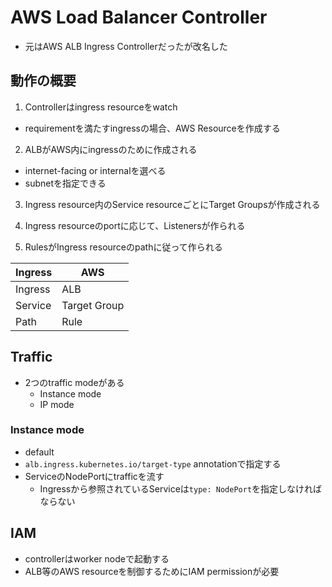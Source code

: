 # AWS Load Balancer Controller

* 元はAWS ALB Ingress Controllerだったが改名した

## 動作の概要

1. Controllerはingress resourceをwatch
  * requirementを満たすingressの場合、AWS Resourceを作成する

2. ALBがAWS内にingressのために作成される
  * internet-facing or internalを選べる
  * subnetを指定できる

3. Ingress resource内のService resourceごとにTarget Groupsが作成される

4. Ingress resourceのportに応じて、Listenersが作られる

5. RulesがIngress resourceのpathに従って作られる

| Ingress | AWS          |
| ---     | ---          |
| Ingress | ALB          |
| Service | Target Group |
| Path    | Rule         |


## Traffic

* 2つのtraffic modeがある
  * Instance mode
  * IP mode

### Instance mode

* default
* `alb.ingress.kubernetes.io/target-type` annotationで指定する
* ServiceのNodePortにtrafficを流す
  * Ingressから参照されているServiceは`type: NodePort`を指定しなければならない

## IAM 

* controllerはworker nodeで起動する
* ALB等のAWS resourceを制御するためにIAM permissionが必要
